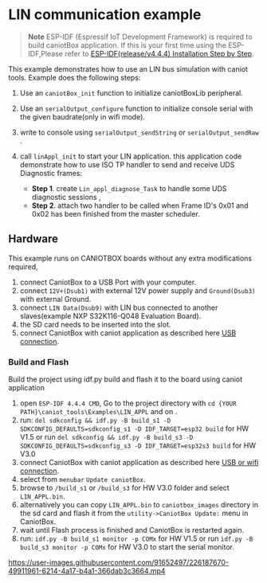 # LIN communication example

> **Note**
> ESP-IDF (Espressif IoT Development Framework) is required to build caniotBox application. If this is your first time using the ESP-IDF,Please refer to [ESP-IDF(release/v4.4.4) Installation Step by Step](https://docs.espressif.com/projects/esp-idf/en/v4.4.4/esp32/get-started/index.html#installation-step-by-step).

This example demonstrates how to use an LIN bus  simulation with caniot tools. Example does the following steps:

1. Use an  `caniotBox_init` function to initialize caniotBoxLib peripheral.
2. Use an  `serialOutput_configure` function to initialize console serial with the given baudrate(only in wifi mode).
3. write to console using `serialOutput_sendString` or `serialOutput_sendRaw` .
4. call `linAppl_init` to start your LIN application. this application code demonstrate how to use ISO TP handler to send and receive UDS Diagnostic frames:

     * **Step 1**. create `Lin_appl_diagnose_Task` to handle some UDS diagnostic sessions ,
     * **Step 2**. attach two handler to be called when Frame ID's 0x01 and 0x02 has been finished from the master scheduler.

## Hardware

This example runs on CANIOTBOX boards without any extra modifications required,

1. connect  CaniotBox to a  USB Port with your computer.
2. connect  `12V+(Dsub1)` with external 12V power supply and `Ground(Dsub3)` with external Ground.
3. connect  `LIN Data(Dsub9)` with LIN bus connected to another slaves(example NXP S32K116-Q048 Evaluation Board).
4. the SD card needs to be inserted into the slot.
4. connect CaniotBox with caniot application as described here [USB connection](https://caniot-docu.readthedocs.io/en/latest/getting-started-caniot.html#usb-connection).


### Build and Flash

Build the project using idf.py build and flash it to the board using caniot application
1. open  `ESP-IDF 4.4.4 CMD`, Go to the project directory with `cd {YOUR PATH}\caniot_tools\Examples\LIN_APPL` and   on .
2. run: `del sdkconfig && idf.py -B build_s1 -D SDKCONFIG_DEFAULTS=sdkconfig_s1 -D IDF_TARGET=esp32 build` for HW V1.5 or  run `del sdkconfig && idf.py -B build_s3 -D SDKCONFIG_DEFAULTS=sdkconfig_s3 -D IDF_TARGET=esp32s3 build` for HW V3.0 
3. connect CaniotBox with caniot application as described here [USB or wifi connection](https://caniot-docu.readthedocs.io/en/latest/getting-started-caniot.html#usb-connection).
4. select  from `menubar` `Update caniotBox`.
5. browse to  `/build_s1` or `/build_s3` for HW V3.0 folder and select `LIN_APPL.bin`.
6. alternatively you can copy  `LIN_APPL.bin` to `caniotbox_images`  directory in the sd card and flash it from the `utility->CaniotBox Update:`  menu in CaniotBox.
7. wait until Flash process is finished and CaniotBox is restarted again.
8. run: `idf.py -B build_s1 monitor -p COMx` for HW V1.5 or  run `idf.py -B build_s3 monitor -p COMx` for HW V3.0 to start the serial monitor.


https://user-images.githubusercontent.com/91652497/226187670-49911961-6214-4a17-b4a1-366dab3c3664.mp4


